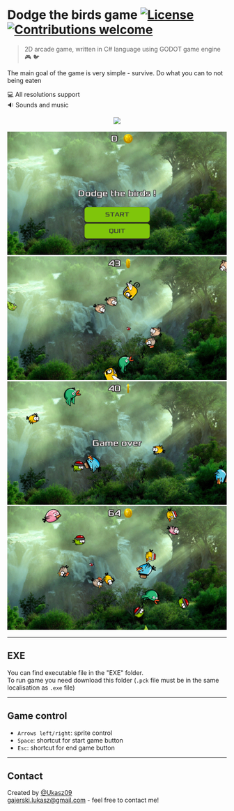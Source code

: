# Dodge the birds game [![License](http://img.shields.io/:license-mit-blue.svg?style=flat-square)](https://choosealicense.com/licenses/mit/) [![Contributions welcome](https://img.shields.io/badge/contributions-welcome-orange.svg)](https://github.com/Ukasz09/Dodge-the-birds)

> 2D arcade game, written in C# language using GODOT game engine 🎮 🐦

The main goal of the game is very simple - survive. Do what you can to not being eaten <br/>

💻 All resolutions support <br/>
🔉 Sounds and music <br/>

<p align="center"><img width=95% src="https://raw.githubusercontent.com/Ukasz09/Dodge-the-birds/master/readmeImages/gameplay.gif"></p>

![gameplay image](https://raw.githubusercontent.com/Ukasz09/Dodge-the-birds/master/readmeImages/1.jpg)
![gameplay image](https://raw.githubusercontent.com/Ukasz09/Dodge-the-birds/master/readmeImages/2.jpg)
![gameplay image](https://raw.githubusercontent.com/Ukasz09/Dodge-the-birds/master/readmeImages/3.jpg)
![gameplay image](https://raw.githubusercontent.com/Ukasz09/Dodge-the-birds/master/readmeImages/4.jpg)
___
## EXE
You can find executable file in the "EXE" folder. <br/> 
To run game you need download this folder (`.pck` file must be in the same localisation as `.exe` file)
___
## Game control
- `Arrows left/right`: sprite control
- `Space`: shortcut for start game button
- `Esc`: shortcut for end game button
___
## Contact
Created by [@Ukasz09](https://github.com/Ukasz09) <br/>
gajerski.lukasz@gmail.com - feel free to contact me!
